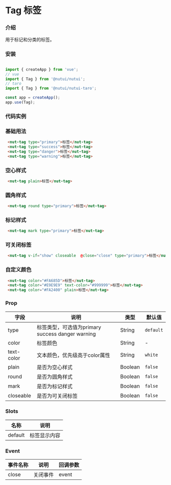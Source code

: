 # Tag 标签

### 介绍

用于标记和分类的标签。

### 安装

```javascript

import { createApp } from 'vue';
// vue
import { Tag } from '@nutui/nutui';
// taro
import { Tag } from '@nutui/nutui-taro';

const app = createApp();
app.use(Tag);

```

### 代码实例

### 基础用法

```html
 <nut-tag type="primary">标签</nut-tag>
 <nut-tag type="success">标签</nut-tag>
 <nut-tag type="danger">标签</nut-tag>
 <nut-tag type="warning">标签</nut-tag>
```

### 空心样式

```html
 <nut-tag plain>标签</nut-tag>
```


### 圆角样式

```html
 <nut-tag round type="primary">标签</nut-tag>
```


### 标记样式

```html
 <nut-tag mark type="primary">标签</nut-tag>
```


### 可关闭标签

```html
 <nut-tag v-if="show" closeable  @close="close" type="primary">标签</nut-tag>
```


### 自定义颜色

```html
 <nut-tag color="#FA685D">标签</nut-tag>
 <nut-tag color="#E9E9E9" text-color="#999999">标签</nut-tag>
 <nut-tag color="#FA2400" plain>标签</nut-tag>
```



### Prop  

| 字段       | 说明                                             | 类型    | 默认值    |
|------------|--------------------------------------------------|---------|-----------|
| type       | 标签类型，可选值为primary success danger warning | String  | `default` |
| color      | 标签颜色                                         | String  | -         |
| text-color | 文本颜色，优先级高于color属性                    | String  | `white`   |
| plain      | 是否为空心样式                                   | Boolean | `false`   |
| round      | 是否为圆角样式                                   | Boolean | `false`   |
| mark       | 是否为标记样式                                   | Boolean | `false`   |
| closeable  | 是否为可关闭标签                                 | Boolean | `false`   |


### Slots

| 名称    | 说明         |
|---------|--------------|
| default | 标签显示内容 |

### Event

| 事件名称 | 说明     | 回调参数 |
|----------|----------|----------|
| close    | 关闭事件 | event    |
